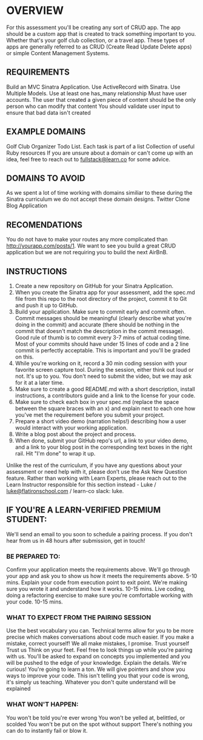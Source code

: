 # OVERVIEW

For this assessment you'll be creating any sort of CRUD app. The app should be a custom app that is created to track something important to you. Whether that's your golf club collection, or a travel app. These types of apps are generally referred to as CRUD (Create Read Update Delete apps) or simple Content Management Systems.

## REQUIREMENTS

Build an MVC Sinatra Application.
Use ActiveRecord with Sinatra.
Use Multiple Models.
Use at least one has_many relationship
Must have user accounts. The user that created a given piece of content should be the only person who can modify that content
You should validate user input to ensure that bad data isn't created

## EXAMPLE DOMAINS

Golf Club Organizer
Todo List. Each task is part of a list
Collection of useful Ruby resources
If you are unsure about a domain or can't come up with an idea, feel free to reach out to fullstack@learn.co for some advice.

## DOMAINS TO AVOID

As we spent a lot of time working with domains similiar to these during the Sinatra curriculum we do not accept these domain designs.
Twitter Clone
Blog Application

## RECOMENDATIONS

You do not have to make your routes any more complicated than http://yourapp.com/posts/1. We want to see you build a great CRUD application but we are not requiring you to build the next AirBnB.

## INSTRUCTIONS

1. Create a new repository on GitHub for your Sinatra Application.
2. When you create the Sinatra app for your assessment, add the spec.md file from this repo to the root directory of the project, commit it to Git and push it up to GitHub.
3. Build your application. Make sure to commit early and commit often. Commit messages should be meaningful (clearly describe what you're doing in the commit) and accurate (there should be nothing in the commit that doesn't match the description in the commit message). Good rule of thumb is to commit every 3-7 mins of actual coding time. Most of your commits should have under 15 lines of code and a 2 line commit is perfectly acceptable. This is important and you'll be graded on this.
4. While you're working on it, record a 30 min coding session with your favorite screen capture tool. During the session, either think out loud or not. It's up to you. You don't need to submit the video, but we may ask for it at a later time.
5. Make sure to create a good README.md with a short description, install instructions, a contributors guide and a link to the license for your code.
6. Make sure to check each box in your spec.md (replace the space between the square braces with an x) and explain next to each one how you've met the requirement before you submit your project.
7. Prepare a short video demo (narration helps!) describing how a user would interact with your working application.
8. Write a blog post about the project and process.
9. When done, submit your GitHub repo's url, a link to your video demo, and a link to your blog post in the corresponding text boxes in the right rail. Hit "I'm done" to wrap it up.


Unlike the rest of the curriculum, if you have any questions about your assessment or need help with it, please don’t use the Ask New Question feature. Rather than working with Learn Experts, please reach out to the Learn Instructor responsible for this section instead - Luke / luke@flatironschool.com / learn-co slack: luke.

## IF YOU'RE A LEARN-VERIFIED PREMIUM STUDENT:
We'll send an email to you soon to schedule a pairing process. If you don't hear from us in 48 hours after submission, get in touch!

### BE PREPARED TO:
Confirm your application meets the requirements above. We'll go through your app and ask you to show us how it meets the requirements above. 5-10 mins.
Explain your code from execution point to exit point. We're making sure you wrote it and understand how it works. 10-15 mins.
Live coding, doing a refactoring exercise to make sure you're comfortable working with your code. 10-15 mins.

### WHAT TO EXPECT FROM THE PAIRING SESSION
Use the best vocabulary you can. Technical terms allow for you to be more precise which makes conversations about code much easier.
If you make a mistake, correct yourself! We all make mistakes, I promise.
Trust yourself
Trust us
Think on your feet. Feel free to look things up while you're pairing with us. You'll be asked to expand on concepts you implemented and you will be pushed to the edge of your knowledge.
Explain the details. We're curious!
You're going to learn a ton. We will give pointers and show you ways to improve your code. This isn't telling you that your code is wrong, it's simply us teaching. Whatever you don't quite understand will be explained

### WHAT WON'T HAPPEN:
You won't be told you're ever wrong
You won't be yelled at, belittled, or scolded
You won't be put on the spot without support
There's nothing you can do to instantly fail or blow it.